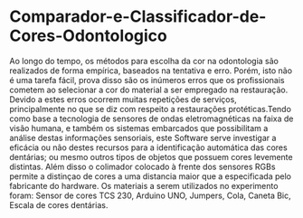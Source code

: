 # Comparador-e-Classificador-de-Cores-Odontologico
Ao longo do tempo, os métodos para escolha da cor na odontologia são realizados de forma empírica, baseados na tentativa e erro. Porém, isto não é uma tarefa fácil, prova disso são os inúmeros erros que os profissionais cometem ao selecionar a cor do material a ser empregado na restauração. Devido a estes erros ocorrem muitas repetições de serviços, principalmente no que se diz com respeito a restaurações protéticas.Tendo como base a tecnologia de sensores de ondas eletromagnéticas na faixa de visão humana, e também os sistemas embarcados que possibilitam a análise destas informações sensoriais, este Software serve investigar a eficácia ou não destes recursos para a identificação automática das cores dentárias; ou mesmo outros tipos de objetos que possuem cores levemente distintas. Além disso o colimador colocado à frente dos sensores RGBs permite a distinçao de cores a uma distancia maior que a especificada pelo fabricante do hardware.
Os materiais a serem utilizados no experimento foram:
Sensor de cores TCS 230, Arduino UNO, Jumpers, Cola, Caneta Bic, Escala de cores dentárias.
